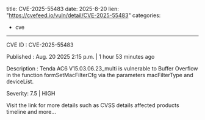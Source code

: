  
title: CVE-2025-55483
date: 2025-8-20
lien: "https://cvefeed.io/vuln/detail/CVE-2025-55483"
categories:
  - cve
---

CVE ID : CVE-2025-55483

Published :  Aug. 20
2025
2:15 p.m. | 1 hour
53 minutes ago

Description : Tenda AC6 V15.03.06.23_multi is vulnerable to Buffer Overflow in the function formSetMacFilterCfg via the parameters macFilterType and deviceList.

Severity: 7.5 | HIGH

Visit the link for more details
such as CVSS details
affected products
timeline
and more...
